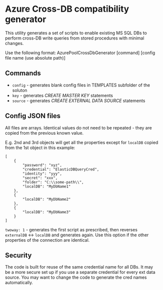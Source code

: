 ﻿# Azure Cross-DB compatibility generator

This utility generates a set of scripts to enable existing MS SQL DBs to perform cross-DB write queries from stored procedures with minimal changes.

Use the following format: AzurePoolCrossDbGenerator [command] [config file name (use absolute path)]

## Commands
* `config` - generates blank config files in TEMPLATES subfolder of the soluton
* `key` - generates *CREATE MASTER KEY* statements 
* `source` - generates *CREATE EXTERNAL DATA SOURCE* statements 

## Config JSON files

All files are arrays. Identical values do not need to be repeated - they are copied from the previous known value.

E.g. 2nd and 3rd objects will get all the properties except for `localDB` copied from the 1st object in this example:

```
[
    {
        "password": "xyz",
        "credential": "ElasticDBQueryCred",
        "identity": "yyy",
        "secret": "xxx",
        "folder": "C:\\some-path\\",
        "localDB": "MyDbName1"
    },
    {
        "localDB": "MyDbName2"
    },
    {
        "localDB": "MyDbName3"
    }
]
```

`twoway: 1` - generates the first script as prescribed, then reverses `externalDB` <-> `localDB` and generates again. 
Use this option if the other properties of the connection are identical.

## Security

The code is built for reuse of the same credential name for all DBs.
It may be a more secure set up if you use a separate credential for every ext data source. 
You may want to change the code to generate the cred names automatically.